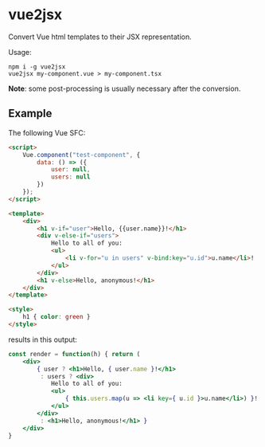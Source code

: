 # vue2jsx

Convert Vue html templates to their JSX representation.

Usage:

```
npm i -g vue2jsx
vue2jsx my-component.vue > my-component.tsx
```

**Note**: some post-processing is usually necessary after the conversion.

## Example

The following Vue SFC:
```html
<script>
    Vue.component("test-component", {
        data: () => ({
            user: null,
            users: null
        })
    });
</script>

<template>
    <div>
        <h1 v-if="user">Hello, {{user.name}}!</h1>
        <div v-else-if="users">
            Hello to all of you:
            <ul>
                <li v-for="u in users" v-bind:key="u.id">u.name</li>!
            </ul>
        </div>
        <h1 v-else>Hello, anonymous!</h1>
    </div>
</template>

<style>
    h1 { color: green }
</style>
```

results in this output:

```jsx
const render = function(h) { return (
    <div>
        { user ? <h1>Hello, { user.name }!</h1>
         : users ? <div>
            Hello to all of you:
            <ul>
                { this.users.map(u => <li key={ u.id }>u.name</li>) }!
            </ul>
        </div>
         : <h1>Hello, anonymous!</h1> }
    </div>
}
```